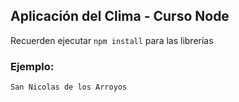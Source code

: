 ## Aplicación del Clima - Curso Node


Recuerden ejecutar ```npm install``` para las librerías


### Ejemplo:
```
San Nicolas de los Arroyos
```